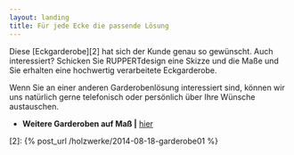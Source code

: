 ```yaml
---
layout: landing
title: Für jede Ecke die passende Lösung
---
```


Diese [Eckgarderobe][2] hat sich der Kunde genau so gewünscht. Auch interessiert?
Schicken Sie RUPPERTdesign eine Skizze und die Maße und Sie erhalten eine hochwertig verarbeitete Eckgarderobe.

Wenn Sie an einer anderen Garderobenlösung interessiert sind, können wir uns natürlich gerne telefonisch oder persönlich über Ihre Wünsche austauschen.

- **Weitere Garderoben auf Maß \|** <a href="{{ site.baseurl }}/holzwerke/#garderobe">hier</a>

[2]: {% post_url /holzwerke/2014-08-18-garderobe01 %}
